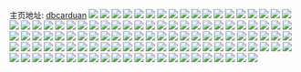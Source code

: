 主页地址: [dbcarduan](https://weibo.com/u/1767061337) 
![](https://wx4.sinaimg.cn/mw2000/69533759ly1h9o1ne1fdbj22742je7wh.jpg) 
![](https://wx4.sinaimg.cn/mw2000/69533759ly1h9o1nu2hswj22ac2sh4qq.jpg) 
![](https://wx4.sinaimg.cn/mw2000/69533759ly1h9o1o59nlwj22352eru0x.jpg) 
![](https://wx4.sinaimg.cn/mw2000/69533759ly1h9o1o7mrkyj21ux2h87wh.jpg) 
![](https://wx4.sinaimg.cn/mw2000/69533759ly1h9o1pbcug0j22c0340u0z.jpg) 
![](https://wx4.sinaimg.cn/mw2000/69533759ly1h9o1pf95olj20wr1m84hj.jpg) 
![](https://wx4.sinaimg.cn/mw2000/69533759ly1h9o1phzl0tj20wr1m8k4v.jpg) 
![](https://wx4.sinaimg.cn/mw2000/69533759ly1h9io78ejo0j20wr1m8wza.jpg) 
![](https://wx4.sinaimg.cn/mw2000/69533759ly1h9io7fmiw6j20wr1z07wh.jpg) 
![](https://wx4.sinaimg.cn/mw2000/69533759ly1h9io799w5yj20wr1m81kx.jpg) 
![](https://wx4.sinaimg.cn/mw2000/69533759ly1h9io7c9qafj22c0340kjn.jpg) 
![](https://wx4.sinaimg.cn/mw2000/69533759ly1h9io7eikvhj227g2yzqv7.jpg) 
![](https://wx4.sinaimg.cn/mw2000/69533759ly1h9io79m80wj20wr1m8k6a.jpg) 
![](https://wx4.sinaimg.cn/mw2000/69533759ly1h9io7h5zjlj22c0342b2b.jpg) 
![](https://wx4.sinaimg.cn/mw2000/69533759ly1h9io7hmm0ij20wr1m8dx8.jpg) 
![](https://wx4.sinaimg.cn/mw2000/69533759ly1h9io783fz7j20wr1m8qnz.jpg) 
![](https://wx4.sinaimg.cn/mw2000/69533759ly1h8h5glv1ekj20wr1dfndj.jpg) 
![](https://wx4.sinaimg.cn/mw2000/69533759ly1h7vrj74i53j22c0340u0y.jpg) 
![](https://wx4.sinaimg.cn/mw2000/69533759ly1h7vrkcwo6oj22ba2yv7wj.jpg) 
![](https://wx4.sinaimg.cn/mw2000/69533759ly1h7vrisod15j227q2ybe82.jpg) 
![](https://wx4.sinaimg.cn/mw2000/69533759ly1h7vrixv4djj21qt2dqnpe.jpg) 
![](https://wx4.sinaimg.cn/mw2000/69533759ly1h7vriyll0wj21p82bhu0x.jpg) 
![](https://wx4.sinaimg.cn/mw2000/69533759ly1h7vriv2uxpj22dr36cnpd.jpg) 
![](https://wx4.sinaimg.cn/mw2000/69533759ly1h7vriwaib9j21np27l1ky.jpg) 
![](https://wx4.sinaimg.cn/mw2000/69533759gy1h7akjudtowj20wq17m0yj.jpg) 
![](https://wx4.sinaimg.cn/mw2000/69533759gy1h7akjvkl43j20wr1ngteo.jpg) 
![](https://wx4.sinaimg.cn/mw2000/69533759ly1h77dl2hif0j22c0340n3w.jpg) 
![](https://wx4.sinaimg.cn/mw2000/69533759ly1h77dkw3tssj20wr1m8nd0.jpg) 
![](https://wx4.sinaimg.cn/mw2000/69533759ly1h77dl0m11uj22c0340tif.jpg) 
![](https://wx4.sinaimg.cn/mw2000/69533759ly1h77dkwdviuj20wr1m8q5c.jpg) 
![](https://wx4.sinaimg.cn/mw2000/69533759ly1h77dkyl3mhj21w52gee81.jpg) 
![](https://wx4.sinaimg.cn/mw2000/69533759ly1h77dkvttkbj20wq14xjyf.jpg) 
![](https://wx4.sinaimg.cn/mw2000/69533759ly1h77dl2t7m8j20wr1m8ae7.jpg) 
![](https://wx4.sinaimg.cn/mw2000/69533759ly1h77dl4i189j22802yob2c.jpg) 
![](https://wx4.sinaimg.cn/mw2000/69533759ly1h6wujzybymj21xz2g3npd.jpg) 
![](https://wx4.sinaimg.cn/mw2000/69533759ly1h6wujy0yxlj21ph1phn7d.jpg) 
![](https://wx4.sinaimg.cn/mw2000/69533759ly1h6wuk0jjkaj22432i1djf.jpg) 
![](https://wx4.sinaimg.cn/mw2000/69533759ly1h6wujyyxzsj219z1dftcg.jpg) 
![](https://wx4.sinaimg.cn/mw2000/69533759ly1h6wujuozoij21my22nhd2.jpg) 
![](https://wx4.sinaimg.cn/mw2000/69533759ly1h6wumn8n46j21861kdk7m.jpg) 
![](https://wx4.sinaimg.cn/mw2000/69533759ly1h6wukviuirj20ty1abjxq.jpg) 
![](https://wx4.sinaimg.cn/mw2000/69533759ly1h6wujx6czuj22c0340x6s.jpg) 
![](https://wx4.sinaimg.cn/mw2000/69533759ly1h6wut1ah9bj20wi0a9abe.jpg) 
![](https://wx4.sinaimg.cn/mw2000/69533759ly1h6uv1puwujj22c0340e84.jpg) 
![](https://wx4.sinaimg.cn/mw2000/69533759ly1h6uv1jww4ej21401dwtnk.jpg) 
![](https://wx4.sinaimg.cn/mw2000/69533759ly1h6uv1j28e6j21fx1usnoi.jpg) 
![](https://wx4.sinaimg.cn/mw2000/69533759ly1h6uv1jf3rzj20wr1awtg2.jpg) 
![](https://wx4.sinaimg.cn/mw2000/69533759ly1h6uv1ljikrj20wr1m8h34.jpg) 
![](https://wx4.sinaimg.cn/mw2000/69533759ly1h6uv1qb98wj20wq17m0yj.jpg) 
![](https://wx4.sinaimg.cn/mw2000/69533759ly1h6uv1mhl3gj22c03404qq.jpg) 
![](https://wx4.sinaimg.cn/mw2000/69533759ly1h6uv6ecfdzj20wr1m846t.jpg) 
![](https://wx4.sinaimg.cn/mw2000/69533759gy1h6tjn9iex4j227z2yoqv6.jpg) 
![](https://wx4.sinaimg.cn/mw2000/69533759gy1h6tjneurmdj225s2vqkjm.jpg) 
![](https://wx4.sinaimg.cn/mw2000/69533759gy1h6tjnko8zmj22c0340kjn.jpg) 
![](https://wx4.sinaimg.cn/mw2000/69533759gy1h6tjnlqhj9j21jh2b71h4.jpg) 
![](https://wx4.sinaimg.cn/mw2000/69533759gy1h6tjngmitgj21me25ub2a.jpg) 
![](https://wx4.sinaimg.cn/mw2000/69533759gy1h6tjn5hgocj21kw2dce81.jpg) 
![](https://wx4.sinaimg.cn/mw2000/69533759gy1h6tjnmjptnj21u32g57wh.jpg) 
![](https://wx4.sinaimg.cn/mw2000/69533759gy1h6tjnonbm7j20wr1m84j7.jpg) 
![](https://wx4.sinaimg.cn/mw2000/69533759gy1h6s842gdtwj20wq17mgqh.jpg) 
![](https://wx4.sinaimg.cn/mw2000/69533759gy1h6s83zgcv8j21ou2357wi.jpg) 
![](https://wx4.sinaimg.cn/mw2000/69533759gy1h6s8bfluzhj20u0140k5q.jpg) 
![](https://wx4.sinaimg.cn/mw2000/69533759gy1h6s847f2xej228x2zv7wi.jpg) 
![](https://wx4.sinaimg.cn/mw2000/69533759gy1h6s8cjtowij21ky22x1kx.jpg) 
![](https://wx4.sinaimg.cn/mw2000/69533759gy1h6s83wsuguj22c0340x6r.jpg) 
![](https://wx4.sinaimg.cn/mw2000/69533759gy1h6s8481oy9j20wr1m849e.jpg) 
![](https://wx4.sinaimg.cn/mw2000/69533759ly1h69v5uo9gyj22c0340gsf.jpg) 
![](https://wx4.sinaimg.cn/mw2000/69533759ly1h69v5s1sv8j20wi1lsmy8.jpg) 
![](https://wx4.sinaimg.cn/mw2000/69533759ly1h69v5v9krlj20ku0rsgqm.jpg) 
![](https://wx4.sinaimg.cn/mw2000/69533759ly1h69v5qysdhj20wi1ls4gf.jpg) 
![](https://wx4.sinaimg.cn/mw2000/69533759ly1h69v5wo7c0j20wi1ls0wk.jpg) 
![](https://wx4.sinaimg.cn/mw2000/69533759ly1h69v5sfpauj217c0wi3zx.jpg) 
![](https://wx4.sinaimg.cn/mw2000/69533759ly1h658touodcj225t2vrasm.jpg) 
![](https://wx4.sinaimg.cn/mw2000/69533759ly1h658tmjq8ej22c03404qu.jpg) 
![](https://wx4.sinaimg.cn/mw2000/69533759ly1h658tqi7zqj228e2z6toy.jpg) 
![](https://wx4.sinaimg.cn/mw2000/69533759ly1h658tqu3oij20wi1ls43m.jpg) 
![](https://wx4.sinaimg.cn/mw2000/69533759ly1h658trg8b7j224w340tgx.jpg) 
![](https://wx4.sinaimg.cn/mw2000/69533759ly1h658uv8bz9j22c03407wh.jpg) 
![](https://wx4.sinaimg.cn/mw2000/69533759ly1h658tn42owj20wi17c75e.jpg) 
![](https://wx4.sinaimg.cn/mw2000/69533759ly1h658tsa7nxj20wi17ch26.jpg) 
![](https://wx4.sinaimg.cn/mw2000/69533759ly1h61qqu2lrxj20u01hcdjg.jpg) 
![](https://wx4.sinaimg.cn/mw2000/69533759ly1h61qqxulqpj20u00u00xp.jpg) 
![](https://wx4.sinaimg.cn/mw2000/69533759ly1h61qqtd33oj20u01hcn5k.jpg) 
![](https://wx4.sinaimg.cn/mw2000/69533759ly1h61qqvc4ilj20u01280ul.jpg) 
![](https://wx4.sinaimg.cn/mw2000/69533759ly1h61qqwvkmsj20u00yhq9n.jpg) 
![](https://wx4.sinaimg.cn/mw2000/69533759ly1h61qqxf0hpj20u01hcn3n.jpg) 
![](https://wx4.sinaimg.cn/mw2000/69533759ly1h61qqshlb1j20u00u03z8.jpg) 
![](https://wx4.sinaimg.cn/mw2000/69533759ly1h61qqye2d5j20u01g4ahg.jpg) 
![](https://wx4.sinaimg.cn/mw2000/69533759ly1h61qsc5ca6j20t313x7dw.jpg) 
![](https://wx4.sinaimg.cn/mw2000/69533759ly1h5ydj8nj4oj20qw0z8dkg.jpg) 
![](https://wx4.sinaimg.cn/mw2000/69533759ly1h5uxd87rczj20u014ygur.jpg) 
![](https://wx4.sinaimg.cn/mw2000/69533759ly1h5uxdahqx6j20u0140ag0.jpg) 
![](https://wx4.sinaimg.cn/mw2000/69533759ly1h5uxd8qx2nj20u012sti3.jpg) 
![](https://wx4.sinaimg.cn/mw2000/69533759ly1h5uxdb45m4j20u00yfqb0.jpg) 
![](https://wx4.sinaimg.cn/mw2000/69533759ly1h5uxd99uqkj20u0140ago.jpg) 
![](https://wx4.sinaimg.cn/mw2000/69533759ly1h5uxd9xnejj20u01hck00.jpg) 
![](https://wx4.sinaimg.cn/mw2000/69533759ly1h5so1ufbstj20u01400wt.jpg) 
![](https://wx4.sinaimg.cn/mw2000/69533759ly1h5so1v06yrj20u0140tcb.jpg) 
![](https://wx4.sinaimg.cn/mw2000/69533759ly1h5so1vn4bwj20u0140dl9.jpg) 
![](https://wx4.sinaimg.cn/mw2000/69533759ly1h5so1xzaobj20u015wwk4.jpg) 
![](https://wx4.sinaimg.cn/mw2000/69533759ly1h5so2k6c6ej20u0140apk.jpg) 
![](https://wx4.sinaimg.cn/mw2000/69533759ly1h5so20j4hxj20u00ygtgq.jpg) 
![](https://wx4.sinaimg.cn/mw2000/69533759ly1h5so36muptj20u0140jz0.jpg) 
![](https://wx4.sinaimg.cn/mw2000/69533759ly1h4p6tythewj21kw2dc4qr.jpg) 
![](https://wx4.sinaimg.cn/mw2000/69533759ly1h4p6tzlq2cj22c02c0b29.jpg) 
![](https://wx4.sinaimg.cn/mw2000/69533759ly1h4p6txb2r8j20wi1xi7wh.jpg) 
![](https://wx4.sinaimg.cn/mw2000/69533759ly1h4p6ucdnskj20wh1k615m.jpg) 
![](https://wx4.sinaimg.cn/mw2000/69533759ly1h4p6u0moh5j22jc2bae82.jpg) 
![](https://wx4.sinaimg.cn/mw2000/69533759ly1h4p6u1ufxrj229u2h7b2b.jpg) 
![](https://wx4.sinaimg.cn/mw2000/69533759ly1h4p6u4w4lkj22c03401kz.jpg) 
![](https://wx4.sinaimg.cn/mw2000/69533759ly1h4p6u2lu4vj20wi1lsx25.jpg) 
![](https://wx4.sinaimg.cn/mw2000/69533759ly1h4p6tvv1z2j228x2p1kjn.jpg) 
![](https://wx4.sinaimg.cn/mw2000/69533759ly1h4p6v4v6o2j23342bc1kz.jpg) 
![](https://wx4.sinaimg.cn/mw2000/69533759ly1h4p6u2zil1j21jo1vnh6v.jpg) 
![](https://wx4.sinaimg.cn/mw2000/69533759ly1h4p6u5eo02j20v215e7im.jpg) 
